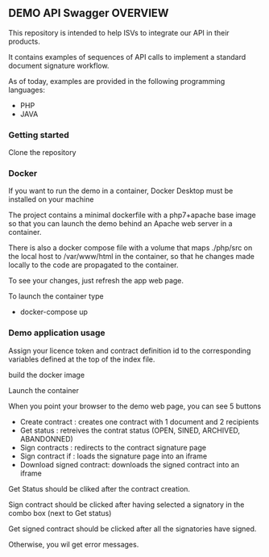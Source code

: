 ## DEMO API Swagger OVERVIEW #

This repository is intended to help ISVs to integrate our API in their products. 

It contains examples of sequences of API calls to implement a standard document signature workflow.

As of today, examples are provided in the following programming languages:

* PHP
* JAVA


### Getting started ###

Clone the repository

### Docker ###

If you want to run the demo in a container, Docker Desktop must be installed on your machine

The project contains a minimal dockerfile with a php7+apache base image so that you can launch the demo behind an Apache web server in a container.

There is also a docker compose file with a volume that maps ./php/src on the local host to /var/www/html in the container, so that he changes made locally to the code are propagated to the container.

To see your changes, just refresh the app web page.

To launch the container type

* docker-compose up

### Demo application usage ###

Assign your licence token and contract definition id to the corresponding variables defined at the top of the index file.

build the docker image

Launch the container

When you point your browser to the demo web page, you can see 5 buttons

* Create contract : creates one contract with 1 document and 2 recipients
* Get status : retreives the contrat status (OPEN, SINED, ARCHIVED, ABANDONNED)
* Sign contracts : redirects to the contract signature page
* Sign contract if : loads the signature page into an iframe
* Download signed contract: downloads the signed contract into an iframe

Get Status should be cliked after the contract creation.

Sign contract should be clicked after having selected a signatory in the combo box (next to Get status)

Get signed contract should be clicked after all the signatories have signed.

Otherwise, you wil get error messages.
